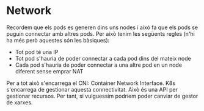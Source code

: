 # Network
Recordem que els pods es generen dins uns nodes i això fa que els pods se puguin connectar amb altres pods. Per això tenim les següents regles (n'hi ha més però aquestes són les bàsiques):

- Tot pod té una IP
- Tot pod s'hauria de poder connectar a cada pod dins del mateix node
- Cada pod s'hauria de poder connectar a una altre pod en un node diferent sense emprar NAT

Per a tot això s'encarrega el CNI: Container Network Interface. K8s s'encarrega de gestionar aquesta connectivitat. Això és una API per gestionar recursos. Per tant, si vulguessim podríem poder canviar de gestor de xarxes.




